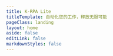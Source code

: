 ```yaml
---
title: K-RPA Lite
titleTemplate: 自动化您的工作，释放无限可能
pageClass: landing
layout: home
aside: false
editLink: false
markdownStyles: false
---
```


<script setup>
import Hero from '../../.vitepress/theme/components/landing/HeroSection.vue'
import FeatureSection from '../../.vitepress/theme/components/landing/FeatureSection.vue'
import FeatureRichSection from '../../.vitepress/theme/components/landing/FeatureRichSection.vue'
import FeatureAutomatedManagement from '../../.vitepress/theme/components/landing/FeatureAutomatedManagement.vue'
import GetStartedSection from '../../.vitepress/theme/components/landing/GetStartedSection.vue'
import Footer from '../../.vitepress/theme/components/Footer/index.vue'
</script>

<div class="vp-raw bg-gray-50">
  <Hero/>
  <FeatureSection/>
  <FeatureRichSection/>
  <FeatureAutomatedManagement/>
  <GetStartedSection/>
  <Footer/>
</div>
